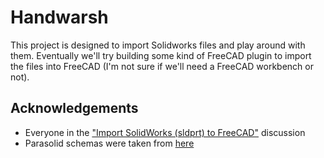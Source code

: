 # Handwarsh

This project is designed to import Solidworks files and play around with them. Eventually we'll try building some kind of FreeCAD plugin to import the files into FreeCAD (I'm not sure if we'll need a FreeCAD workbench or not).

## Acknowledgements

* Everyone in the ["Import SolidWorks (sldprt) to FreeCAD"](https://forum.freecad.org/viewtopic.php?t=603&start=60) discussion
* Parasolid schemas were taken from [here](https://github.com/armthethinker/LGBTQ_VR_Museum/tree/df3c3084ee6decd5c9d8204134076fe207671da7/VRLiDARFromScratch/Assets/Plugins/PixyzPluginForUnity/Editor/Bin/PsSchema)